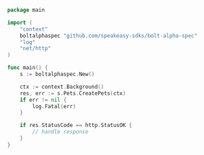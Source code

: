<!-- Start SDK Example Usage [usage] -->
```go
package main

import (
	"context"
	boltalphaspec "github.com/speakeasy-sdks/bolt-alpha-spec"
	"log"
	"net/http"
)

func main() {
	s := boltalphaspec.New()

	ctx := context.Background()
	res, err := s.Pets.CreatePets(ctx)
	if err != nil {
		log.Fatal(err)
	}

	if res.StatusCode == http.StatusOK {
		// handle response
	}
}

```
<!-- End SDK Example Usage [usage] -->